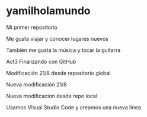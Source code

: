 # yamilholamundo

Mi primer repositorio

Me gusta viajar y conocer lugares nuevos 

También me gusta la música y tocar la guitarra

Act3 Finalizando con GitHub

Modificación 21/8 desde repositorio global

Nueva modificación 21/8

Nueva modificacion desde repo local

Usamos Visual Studio Code y creamos una nueva linea
